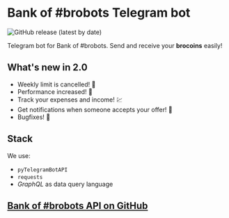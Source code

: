 # Bank of #brobots Telegram bot

![GitHub release (latest by date)](https://img.shields.io/github/v/release/andrew4ever/bank-of-brobots-bot)

Telegram bot for Bank of #brobots. Send and receive your **brocoins** easily!

## What's new in 2.0

- Weekly limit is cancelled! 🎉
- Performance increased! 🚀
- Track your expenses and income! 💹
- Get notifications when someone accepts your offer! 🔔
- Bugfixes! 🐛

## Stack

We use:

- `pyTelegramBotAPI`
- `requests`
- _GraphQL_ as data query language

## [Bank of #brobots API on GitHub](https://github.com/andrew4ever/bank-of-brobots-api)
